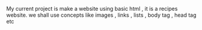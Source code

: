 My current project is make a website using basic html , it is a recipes website.
we shall use concepts like images , links , lists , body tag , head tag etc